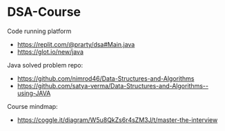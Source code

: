 # DSA-Course

Code running platform
- https://replit.com/@prarty/dsa#Main.java
- https://glot.io/new/java


Java solved problem repo:
- https://github.com/nimrod46/Data-Structures-and-Algorithms
- https://github.com/satya-verma/Data-Structures-and-Algorithms--using-JAVA

Course mindmap:

- https://coggle.it/diagram/W5u8QkZs6r4sZM3J/t/master-the-interview